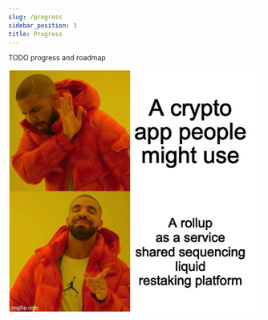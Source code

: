 ```yaml
---
slug: /progress
sidebar_position: 3
title: Progress
---
```


TODO progress and roadmap

![solayer](./assets/image.png)
